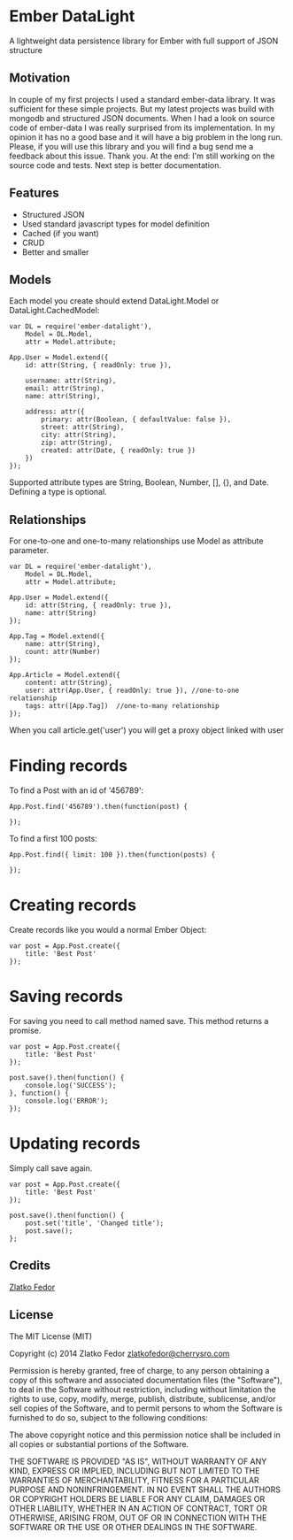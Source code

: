Ember DataLight
===============

A lightweight data persistence library for Ember with full support of JSON structure


## Motivation

In couple of my first projects I used a standard ember-data library. It was sufficient for these simple projects.
But my latest projects was build with mongodb and structured JSON documents. When I had a look on source code of ember-data 
I was really surprised from its implementation. 
In my opinion it has no a good base and it will have a big problem in the long run.
Please, if you will use this library and you will find a bug send me a feedback about this issue. Thank you.
At the end: I'm still working on the source code and tests. Next step is better documentation.


## Features

 * Structured JSON
 * Used standard javascript types for model definition
 * Cached (if you want)
 * CRUD
 * Better and smaller


## Models

Each model you create should extend DataLight.Model or DataLight.CachedModel:

	var DL = require('ember-datalight'),
		Model = DL.Model,
		attr = Model.attribute;

	App.User = Model.extend({
		id: attr(String, { readOnly: true }),

		username: attr(String),
		email: attr(String),
		name: attr(String),

		address: attr({
			primary: attr(Boolean, { defaultValue: false }),
			street: attr(String),
			city: attr(String),
			zip: attr(String),
			created: attr(Date, { readOnly: true })
		})
	});

Supported attribute types are String, Boolean, Number, [], {}, and Date. Defining a type is optional.


## Relationships

For one-to-one and one-to-many relationships use Model as attribute parameter.

	var DL = require('ember-datalight'),
		Model = DL.Model,
		attr = Model.attribute;

	App.User = Model.extend({
		id: attr(String, { readOnly: true }),
		name: attr(String)
	});

	App.Tag = Model.extend({
		name: attr(String),
		count: attr(Number)
	});

	App.Article = Model.extend({
		content: attr(String),
		user: attr(App.User, { readOnly: true }), //one-to-one relationship
		tags: attr([App.Tag])  //one-to-many relationship
	});

When you call article.get('user') you will get a proxy object linked with user

# Finding records

To find a Post with an id of '456789':

	App.Post.find('456789').then(function(post) {

	});

To find a first 100 posts:

	App.Post.find({ limit: 100 }).then(function(posts) {

	});


# Creating records

Create records like you would a normal Ember Object:

	var post = App.Post.create({
		title: 'Best Post'
	});

# Saving records

For saving you need to call method named save. This method returns a promise.

	var post = App.Post.create({ 
		title: 'Best Post' 
	});

	post.save().then(function() {
		console.log('SUCCESS');
	}, function() {
		console.log('ERROR');
	});

# Updating records

Simply call save again.

	var post = App.Post.create({ 
		title: 'Best Post' 
	});

	post.save().then(function() {
		post.set('title', 'Changed title');
		post.save();
	};


## Credits

[Zlatko Fedor](http://github.com/seeden)


## License

The MIT License (MIT)

Copyright (c) 2014 Zlatko Fedor zlatkofedor@cherrysro.com

Permission is hereby granted, free of charge, to any person obtaining a copy
of this software and associated documentation files (the "Software"), to deal
in the Software without restriction, including without limitation the rights
to use, copy, modify, merge, publish, distribute, sublicense, and/or sell
copies of the Software, and to permit persons to whom the Software is
furnished to do so, subject to the following conditions:

The above copyright notice and this permission notice shall be included in
all copies or substantial portions of the Software.

THE SOFTWARE IS PROVIDED "AS IS", WITHOUT WARRANTY OF ANY KIND, EXPRESS OR
IMPLIED, INCLUDING BUT NOT LIMITED TO THE WARRANTIES OF MERCHANTABILITY,
FITNESS FOR A PARTICULAR PURPOSE AND NONINFRINGEMENT. IN NO EVENT SHALL THE
AUTHORS OR COPYRIGHT HOLDERS BE LIABLE FOR ANY CLAIM, DAMAGES OR OTHER
LIABILITY, WHETHER IN AN ACTION OF CONTRACT, TORT OR OTHERWISE, ARISING FROM,
OUT OF OR IN CONNECTION WITH THE SOFTWARE OR THE USE OR OTHER DEALINGS IN
THE SOFTWARE.